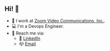 ## Hi! 👋

- 🔭  I work at [Zoom Video Communications, Inc.](https://github.com/zoom).
- 💻  I'm a Devops Engineer.
- 🙌  Reach me via:
    - 🔗 [LinkedIn](https://www.linkedin.com/in/jasodeep-chatterjee-5b433991/)
    - 📪 [Email](mailto:jasodeepchatterjee@gmail.com)
<!--
**jasodeep/jasodeep** is a ✨ _special_ ✨ repository because its `README.md` (this file) appears on your GitHub profile.

Here are some ideas to get you started:

- 🔭 I’m currently working on ...
- 🌱 I’m currently learning ...
- 👯 I’m looking to collaborate on ...
- 🤔 I’m looking for help with ...
- 💬 Ask me about ...
- 📫 How to reach me: ...
- 😄 Pronouns: ...
- ⚡ Fun fact: ...
-->
